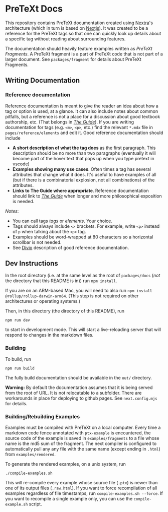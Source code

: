 # PreTeXt Docs

This repository contains PreTeXt documentation created using [Nextra](https://nextra.site/)'s architecture
(which in turn is based on [Nextjs](https://nextjs.org/)). It was created to be a reference for the PreTeXt
tags so that one can quickly look up details about a specific tag without reading about surrounding features.

The documentation should heavily feature examples written as _PreTeXt Fragments_. A PreTeXt fragment is a
part of PreTeXt code that is not part of a larger document. See `packages/fragment` for details about PreTeXt Fragments.

## Writing Documentation

### Reference documentation

Reference documentation is meant to give the reader an idea about how a tag or option is used, at a glance. It can also include
notes about common pitfalls, but a reference is not a place for a discussion about good textbook authorship, etc. (That belongs in
[_The Guide_](https://pretextbook.org/doc/guide/html/guide-toc.html)).
If you are writing documentation for tags (e.g. `<m>`, `<p>`, etc.) find the relevant `*.mdx` file in `pages/reference/elements` and edit it.
Good reference documentation should include

-   **A short description of what the tag does** as the first paragraph. This description should be no more than two paragraphs (eventually it will
    become part of the hover text that pops up when you type pretext in vscode)
-   **Examples showing many use cases**. Often times a tag has several attributes that change what it does. It's useful to have examples of all
    (but if there is a combinatorial explosion, not all combinations) of the attributes.
-   **Links to The Guide where appropriate**. Reference documentation should link to [_The Guide_](https://pretextbook.org/doc/guide/html/guide-toc.html)
    when longer and more philosophical exposition is needed.

_Notes_:

-   You can call tags _tags_ or _elements_. Your choice.
-   Tags should always include `<>` brackets. For example, write `<p>` instead of `p` when talking about the `<p>` tag.
-   Examples should be word-wrapped at 80 characters so a horizontal scrollbar is not needed.
-   See [Divio](https://docs.divio.com/documentation-system/reference/) description of good reference documentation.

## Dev Instructions

In the root directory (i.e. at the same level as the root of `packages/docs` (_not_ the directory that this README is in)) run `npm install`.

If you are on an ARM-based Mac, you will need to also run `npm install @rollup/rollup-darwin-arm64`.
(This step is not required on other architectures or operating systems.)

Then, in this directory (the directory of this README), run

```
npm run dev
```

to start in development mode. This will start a live-reloading server that will respond to changes in the markdown files.

### Building

To build, run

```
npm run build
```

The fully build documentation should be available in the `out/` directory.

**Warning:** By default the documentation assumes that it is being served from the root of URL. It is
not relocatable to a subfolder. There are workarounds in place for deploying to github pages. See `next.config.mjs` for details.

### Building/Rebuilding Examples

Examples must be compiled with PreTeXt on a local computer. Every time a markdown code fence annotated with `ptx-example` is encountered,
the source code of the example is saved in `examples/fragments` to a file whose name is the md5 sum of the fragment. The next compiler
is configured to automatically pull any any file with the same name (except ending in `.html`) from `examples/rendered`.

To generate the rendered examples, on a unix system, run

```
./compile-examples.sh
```

This will re-compile every example whose source file (`.ptx`) is newer than one of its output files (`.raw.html`).
If you want to force recompilation of all examples regardless of file timestamps, run `compile-examples.sh --force`.
If you want to recompile a single example only, you can use the `compile-example.sh` script.

